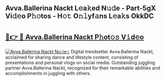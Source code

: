 ## Avva.Ballerina Nackt L𝚎a𝚔ed N𝚞𝚍e - Part-5gX Vi𝚍𝚎o P𝚑𝚘tos - H𝚘𝚝 O𝚗𝚕yf𝚊ns L𝚎a𝚔s OkkDC

# <h2><a href="http://kf0xf4.oniu.top/?m=Avva.Ballerina+Nackt">🔗👉 🔴 Avva.Ballerina Nackt P𝚑ot𝚘𝚜 V𝚒d𝚎o</a></h2>

[![Avva.Ballerina Nackt Nu𝚍e𝚜](https://i.imgur.com/0qMVB7G.gif)](http://kf0xf4.oniu.top/?m=Avva.Ballerina+Nackt)
Digital trendsetter Avva.Ballerina Nackt, acclaimed for sharing dance and lifestyle content, consisting of presentations and personal vlogs on social media. Outstanding juggling partner Avva.Ballerina Nackt, recognized for their remarkable abilities and accomplishments in juggling with others.  
